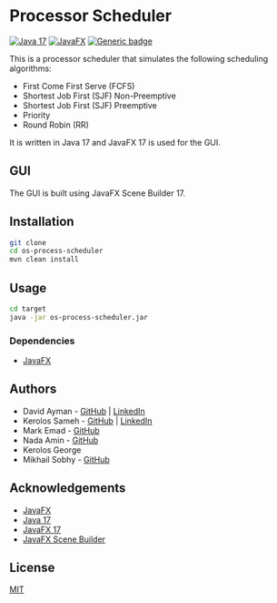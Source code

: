 # Processor Scheduler
[![Java 17](https://img.shields.io/badge/Java-17-green.svg)](https://www.oracle.com/java/technologies/javase-jdk17-downloads.html)
[![JavaFX](https://img.shields.io/badge/JavaFX-17-red.svg)](https://gluonhq.com/products/javafx/)
[![Generic badge](https://img.shields.io/badge/License-MIT-blue.svg)](https://shields.io/)

This is a processor scheduler that simulates the following scheduling algorithms:
* First Come First Serve (FCFS)
* Shortest Job First (SJF) Non-Preemptive
* Shortest Job First (SJF) Preemptive
* Priority
* Round Robin (RR)

It is written in Java 17 and JavaFX 17 is used for the GUI.

## GUI
The GUI is built using JavaFX Scene Builder 17.

## Installation
```bash
git clone
cd os-process-scheduler
mvn clean install
```
## Usage
```bash
cd target
java -jar os-process-scheduler.jar
```

### Dependencies
* [JavaFX](https://gluonhq.com/products/javafx/)

## Authors

- David Ayman - [GitHub](https://github.com/X3nonC0der) | [LinkedIn](https://www.linkedin.com/in/david-ayman/)
- Kerolos Sameh - [GitHub](https://github.com/KahrabaVv) | [LinkedIn](https://www.linkedin.com/in/kerolos--sameh/)
- Mark Emad - [GitHub](https://github.com/Markadies) 
- Nada Amin - [GitHub](https://github.com/Nada-Amin)
- Kerolos George
- Mikhail Sobhy - [GitHub](https://github.com/MikhailSobhy)

## Acknowledgements
* [JavaFX](https://gluonhq.com/products/javafx/)
* [Java 17](https://www.oracle.com/java/technologies/javase-jdk17-downloads.html)
* [JavaFX 17](https://gluonhq.com/products/javafx/)
* [JavaFX Scene Builder](https://gluonhq.com/products/scene-builder/)

## License
[MIT](https://choosealicense.com/licenses/mit/)
